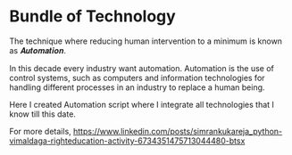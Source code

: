 # Bundle of Technology

The technique where reducing human intervention to a minimum is known as 𝑨𝒖𝒕𝒐𝒎𝒂𝒕𝒊𝒐𝒏.

In this decade every industry want automation.
Automation is the use of control systems, such as computers and information technologies for handling different processes in an industry to replace a human being. 

Here I created Automation script where I integrate all technologies that I know till this date.


For more details, https://www.linkedin.com/posts/simrankukareja_python-vimaldaga-righteducation-activity-6734351475713044480-btsx


